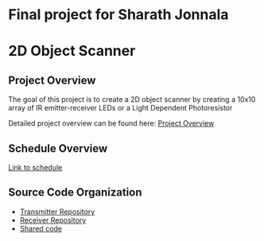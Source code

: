 # Final project for Sharath Jonnala
# 2D Object Scanner

## Project Overview

The goal of this project is to create a 2D object scanner by creating a 10x10 array of IR emitter-receiver LEDs or a Light Dependent Photoresistor

Detailed project overview can be found here: [Project Overview](https://github.com/cu-ecen-aeld/final-project-Sharath-Jonnala/wiki/Project-Overview)

## Schedule Overview
[Link to schedule](https://github.com/cu-ecen-aeld/final-project-Sharath-Jonnala/wiki/Project-Schedule)

## Source Code Organization
* [Transmitter Repository](https://github.com/cu-ecen-aeld/final-project-chaisuresh)
* [Receiver Repository](https://github.com/cu-ecen-aeld/final-project-Sharath-Jonnala)
* [Shared code](https://github.com/cu-ecen-aeld/final-project-chaithra-sharath)
